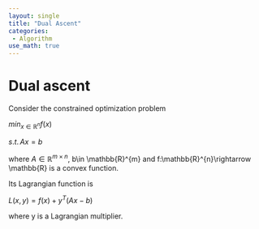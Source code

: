 ```yaml
---
layout: single
title: "Dual Ascent"
categories:
 - Algorithm
use_math: true
---
```


# Dual ascent

Consider the constrained optimization problem

$min_{x\in \mathbb{R}^{n}} f(x)$

$s.t. \,Ax=b$

where $A\in \mathbb{R}^{m\times n}$, b\in \mathbb{R}^{m} and f:\mathbb{R}^{n}\rightarrow \mathbb{R} is a convex function.

Its Lagrangian function is

$L(x, y) = f(x) + y^{T}(Ax-b)$

where y is a Lagrangian multiplier.
